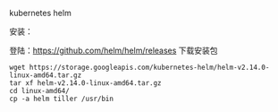 kubernetes helm

安装：

登陆：https://github.com/helm/helm/releases 下载安装包

```shell
wget https://storage.googleapis.com/kubernetes-helm/helm-v2.14.0-linux-amd64.tar.gz
tar xf helm-v2.14.0-linux-amd64.tar.gz
cd linux-amd64/
cp -a helm tiller /usr/bin
```

